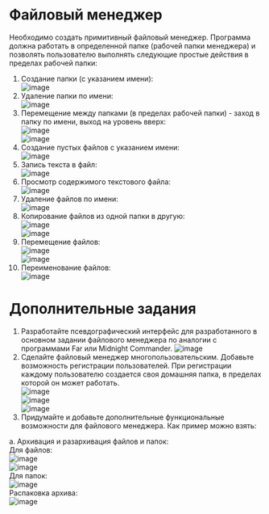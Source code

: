 # Файловый менеджер
Необходимо создать примитивный файловый менеджер. Программа должна работать в определенной папке (рабочей папки менеджера) и позволять пользователю выполнять следующие простые действия в пределах рабочей папки:

1. Создание папки (с указанием имени):  
![image](https://user-images.githubusercontent.com/70998859/140270696-a690766a-dd33-4374-9b8e-1bc7d6738fc6.png)  
2. Удаление папки по имени:  
![image](https://user-images.githubusercontent.com/70998859/140270794-c887e83f-928f-4485-9254-e53efbc78c66.png)  
3. Перемещение между папками (в пределах рабочей папки) - заход в папку по имени, выход на уровень вверх:  
![image](https://user-images.githubusercontent.com/70998859/140270890-46d8e520-1eed-473b-901e-4db223c1ce6c.png)  
![image](https://user-images.githubusercontent.com/70998859/140271074-7fe9dfc2-2a42-4680-94df-819103684ca5.png)  
4. Создание пустых файлов с указанием имени:  
![image](https://user-images.githubusercontent.com/70998859/140271115-f19fdcd3-7c1e-4398-9299-259e2e4708a2.png)  
5. Запись текста в файл:  
![image](https://user-images.githubusercontent.com/70998859/140271276-9eba4e4f-2b37-46ba-8a5d-693d280a7c24.png)  
6. Просмотр содержимого текстового файла:  
![image](https://user-images.githubusercontent.com/70998859/140271327-2382df07-03f1-46cf-aedb-ef5ece8c37a1.png)  
7. Удаление файлов по имени:  
![image](https://user-images.githubusercontent.com/70998859/140271412-0a5cf79b-26ab-4c92-8cb3-369e269592ef.png)  
8. Копирование файлов из одной папки в другую:  
![image](https://user-images.githubusercontent.com/70998859/140271516-a3991f08-a5fc-4df1-990e-1beadb0fdf60.png)  
![image](https://user-images.githubusercontent.com/70998859/140271538-262bba89-9f4f-4488-9634-49b83b61a779.png)  
9. Перемещение файлов:  
![image](https://user-images.githubusercontent.com/70998859/140271610-1c87c687-1003-446f-a934-03be4fc8d4f5.png)  
![image](https://user-images.githubusercontent.com/70998859/140271639-d38327b8-bb91-4d87-867b-efe5761cab80.png)  
10. Переименование файлов:  
![image](https://user-images.githubusercontent.com/70998859/140271716-061d8981-89f3-4933-bce0-cbcc0ce7ad89.png)  

# Дополнительные задания

1. Разработайте псевдографический интерфейс для разработанного в основном задании файлового менеджера по аналогии с программами Far или Midnight Commander. 
![image](https://user-images.githubusercontent.com/70998859/140271762-acf763f3-d91d-486f-98be-e1228b7cafac.png)  
2. Сделайте файловый менеджер многопользовательским. Добавьте возможность регистрации пользователей. При регистрации каждому пользователю создается своя домашняя папка, в пределах которой он может работать.  
![image](https://user-images.githubusercontent.com/70998859/140294473-9888b334-78c4-4fc2-a691-f5ea425c0c98.png)  
![image](https://user-images.githubusercontent.com/70998859/140294524-906fb5e1-bf9b-454b-b839-a8f8031ffa9c.png)  
![image](https://user-images.githubusercontent.com/70998859/140294560-85976071-ba8a-4b8c-8c60-8661ed5e5c74.png)  
3. Придумайте и добавьте дополнительные функциональные возможности для файлового менеджера. Как пример можно взять:  

a. Архивация и разархивация файлов и папок:  
Для файлов:  
![image](https://user-images.githubusercontent.com/70998859/140271920-451d4977-309b-407a-9ae1-596789d70217.png)  
![image](https://user-images.githubusercontent.com/70998859/140271950-cc1090c9-2da8-4a39-9113-b7c928a65e9f.png)  
Для папок:  
![image](https://user-images.githubusercontent.com/70998859/140272040-500d047c-2453-4dd1-b0e1-709ca13806b4.png)  
Распаковка архива:  
![image](https://user-images.githubusercontent.com/70998859/140272162-c7200de8-5aa4-4eb6-a293-334ad9b60db5.png)  


